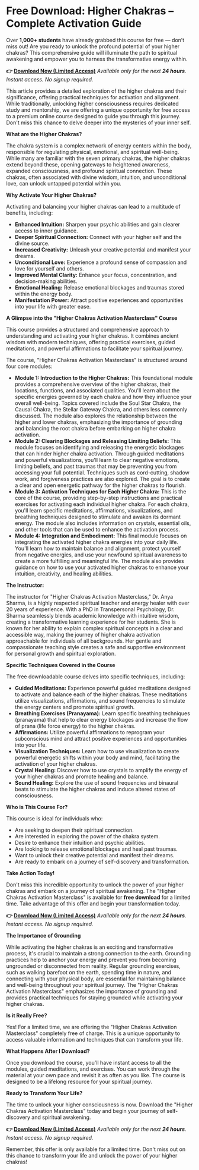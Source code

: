 # Free Download: Higher Chakras – Complete Activation Guide

Over **1,000+ students** have already grabbed this course for free — don’t miss out!
Are you ready to unlock the profound potential of your higher chakras? This comprehensive guide will illuminate the path to spiritual awakening and empower you to harness the transformative energy within.

**👉 [Download Now (Limited Access)](https://udemywork.com/higher-chakras)**
_Available only for the next **24 hours**. Instant access. No signup required._

This article provides a detailed exploration of the higher chakras and their significance, offering practical techniques for activation and alignment. While traditionally, unlocking higher consciousness requires dedicated study and mentorship, we are offering a unique opportunity for free access to a premium online course designed to guide you through this journey. Don't miss this chance to delve deeper into the mysteries of your inner self.

**What are the Higher Chakras?**

The chakra system is a complex network of energy centers within the body, responsible for regulating physical, emotional, and spiritual well-being. While many are familiar with the seven primary chakras, the higher chakras extend beyond these, opening gateways to heightened awareness, expanded consciousness, and profound spiritual connection. These chakras, often associated with divine wisdom, intuition, and unconditional love, can unlock untapped potential within you.

**Why Activate Your Higher Chakras?**

Activating and balancing your higher chakras can lead to a multitude of benefits, including:

*   **Enhanced Intuition:** Sharpen your psychic abilities and gain clearer access to inner guidance.
*   **Deeper Spiritual Connection:** Connect with your higher self and the divine source.
*   **Increased Creativity:** Unleash your creative potential and manifest your dreams.
*   **Unconditional Love:** Experience a profound sense of compassion and love for yourself and others.
*   **Improved Mental Clarity:** Enhance your focus, concentration, and decision-making abilities.
*   **Emotional Healing:** Release emotional blockages and traumas stored within the energy body.
*   **Manifestation Power:** Attract positive experiences and opportunities into your life with greater ease.

**A Glimpse into the "Higher Chakras Activation Masterclass" Course**

This course provides a structured and comprehensive approach to understanding and activating your higher chakras. It combines ancient wisdom with modern techniques, offering practical exercises, guided meditations, and powerful affirmations to facilitate your spiritual journey.

The course, "Higher Chakras Activation Masterclass" is structured around four core modules:

*   **Module 1: Introduction to the Higher Chakras:** This foundational module provides a comprehensive overview of the higher chakras, their locations, functions, and associated qualities. You'll learn about the specific energies governed by each chakra and how they influence your overall well-being. Topics covered include the Soul Star Chakra, the Causal Chakra, the Stellar Gateway Chakra, and others less commonly discussed. The module also explores the relationship between the higher and lower chakras, emphasizing the importance of grounding and balancing the root chakra before embarking on higher chakra activation.
*   **Module 2: Clearing Blockages and Releasing Limiting Beliefs:** This module focuses on identifying and releasing the energetic blockages that can hinder higher chakra activation. Through guided meditations and powerful visualizations, you'll learn to clear negative emotions, limiting beliefs, and past traumas that may be preventing you from accessing your full potential. Techniques such as cord-cutting, shadow work, and forgiveness practices are also explored. The goal is to create a clear and open energetic pathway for the higher chakras to flourish.
*   **Module 3: Activation Techniques for Each Higher Chakra:** This is the core of the course, providing step-by-step instructions and practical exercises for activating each individual higher chakra. For each chakra, you'll learn specific meditations, affirmations, visualizations, and breathing techniques designed to stimulate and awaken its dormant energy. The module also includes information on crystals, essential oils, and other tools that can be used to enhance the activation process.
*   **Module 4: Integration and Embodiment:** This final module focuses on integrating the activated higher chakra energies into your daily life. You'll learn how to maintain balance and alignment, protect yourself from negative energies, and use your newfound spiritual awareness to create a more fulfilling and meaningful life. The module also provides guidance on how to use your activated higher chakras to enhance your intuition, creativity, and healing abilities.

**The Instructor:**

The instructor for "Higher Chakras Activation Masterclass," Dr. Anya Sharma, is a highly respected spiritual teacher and energy healer with over 20 years of experience. With a PhD in Transpersonal Psychology, Dr. Sharma seamlessly blends academic knowledge with intuitive wisdom, creating a transformative learning experience for her students. She is known for her ability to explain complex spiritual concepts in a clear and accessible way, making the journey of higher chakra activation approachable for individuals of all backgrounds. Her gentle and compassionate teaching style creates a safe and supportive environment for personal growth and spiritual exploration.

**Specific Techniques Covered in the Course**

The free downloadable course delves into specific techniques, including:

*   **Guided Meditations:** Experience powerful guided meditations designed to activate and balance each of the higher chakras. These meditations utilize visualizations, affirmations, and sound frequencies to stimulate the energy centers and promote spiritual growth.
*   **Breathing Exercises (Pranayama):** Learn specific breathing techniques (pranayama) that help to clear energy blockages and increase the flow of prana (life force energy) to the higher chakras.
*   **Affirmations:** Utilize powerful affirmations to reprogram your subconscious mind and attract positive experiences and opportunities into your life.
*   **Visualization Techniques:** Learn how to use visualization to create powerful energetic shifts within your body and mind, facilitating the activation of your higher chakras.
*   **Crystal Healing:** Discover how to use crystals to amplify the energy of your higher chakras and promote healing and balance.
*   **Sound Healing:** Explore the use of sound frequencies and binaural beats to stimulate the higher chakras and induce altered states of consciousness.

**Who is This Course For?**

This course is ideal for individuals who:

*   Are seeking to deepen their spiritual connection.
*   Are interested in exploring the power of the chakra system.
*   Desire to enhance their intuition and psychic abilities.
*   Are looking to release emotional blockages and heal past traumas.
*   Want to unlock their creative potential and manifest their dreams.
*   Are ready to embark on a journey of self-discovery and transformation.

**Take Action Today!**

Don't miss this incredible opportunity to unlock the power of your higher chakras and embark on a journey of spiritual awakening. The "Higher Chakras Activation Masterclass" is available for **free download** for a limited time. Take advantage of this offer and begin your transformation today.

**👉 [Download Now (Limited Access)](https://udemywork.com/higher-chakras)**
_Available only for the next **24 hours**. Instant access. No signup required._

**The Importance of Grounding**

While activating the higher chakras is an exciting and transformative process, it's crucial to maintain a strong connection to the earth. Grounding practices help to anchor your energy and prevent you from becoming ungrounded or disconnected from reality. Regular grounding exercises, such as walking barefoot on the earth, spending time in nature, and connecting with your physical body, are essential for maintaining balance and well-being throughout your spiritual journey. The "Higher Chakras Activation Masterclass" emphasizes the importance of grounding and provides practical techniques for staying grounded while activating your higher chakras.

**Is it Really Free?**

Yes! For a limited time, we are offering the "Higher Chakras Activation Masterclass" completely free of charge. This is a unique opportunity to access valuable information and techniques that can transform your life.

**What Happens After I Download?**

Once you download the course, you'll have instant access to all the modules, guided meditations, and exercises. You can work through the material at your own pace and revisit it as often as you like. The course is designed to be a lifelong resource for your spiritual journey.

**Ready to Transform Your Life?**

The time to unlock your higher consciousness is now. Download the "Higher Chakras Activation Masterclass" today and begin your journey of self-discovery and spiritual awakening.

**👉 [Download Now (Limited Access)](https://udemywork.com/higher-chakras)**
_Available only for the next **24 hours**. Instant access. No signup required._

Remember, this offer is only available for a limited time. Don't miss out on this chance to transform your life and unlock the power of your higher chakras!

